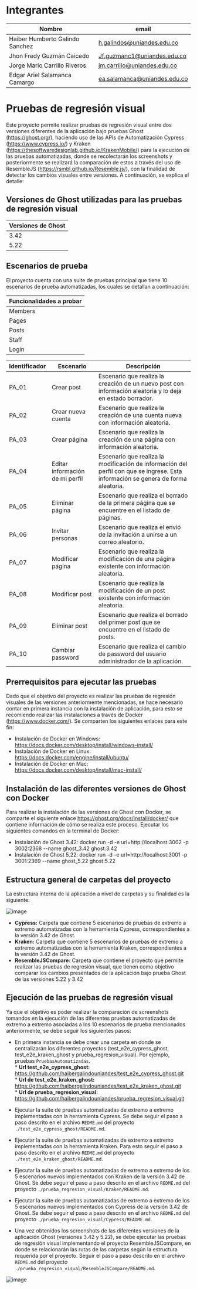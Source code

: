# Integrantes

| Nombre | email |
| --------- | --------- |
| Haiber Humberto Galindo Sanchez | h.galindos@uniandes.edu.co |
| Jhon Fredy Guzmán Caicedo | Jf.guzmanc1@uniandes.edu.co |
| Jorge Mario Carrillo Riveros | jm.carrillo@uniandes.edu.co |
| Edgar Ariel Salamanca Camargo | ea.salamanca@uniandes.edu.co |

# Pruebas de regresión visual
Este proyecto permite realizar pruebas de regresión visual entre dos versiones diferentes de la aplicación bajo pruebas Ghost (https://ghost.org/), haciendo uso de las APIs de Automatización Cypress (https://www.cypress.io/) y Kraken (https://thesoftwaredesignlab.github.io/KrakenMobile/) para la ejecución de las pruebas automatizadas, donde se recolectarán los screenshots y posteriormente se realizará la comparación de estos  a través del uso de ResembleJS (https://rsmbl.github.io/Resemble.js/), con la finalidad de detectar los cambios visuales entre versiones. 
A continuación, se explica el detalle: 

## Versiones de Ghost utilizadas para las pruebas de regresión visual
| Versiones de Ghost | 
| ----- |
|3.42|
|5.22|


## Escenarios de prueba 
El proyecto cuenta con una suite de pruebas principal que tiene 10 escenarios de prueba automatizadas, los cuales se detallan a continuación:

| Funcionalidades a probar | 
| ----- |
| Members |
| Pages |
| Posts |
| Staff |
| Login |

| Identificador | Escenario | Descripción |
| ----- | ----------- | ----------- |
| PA_01 |  Crear post   |   Escenario que realiza la creación de un nuevo post con información aleatoria y lo deja en estado borrador.   |
| PA_02 |  Crear nueva cuenta  |  Escenario que realiza la creación de una cuenta nueva con información aleatoria.  |
| PA_03 |  Crear página |   Escenario que realiza la creación de una página con información aleatoria.   |
| PA_04 |  Editar información de mi perfil|  Escenario que realiza la modificación de información del perfil con que se ingrese. Esta información se genera de forma aleatoria.   |
| PA_05 |  Eliminar página|   Escenario que realiza el borrado de la primera página que se encuentre en el listado de páginas.      |
| PA_06 |  Invitar personas |Escenario que realiza el envió de la invitación a unirse a un correo aleatorio.      |
| PA_07 |  Modificar página| Escenario que realiza la modificación de una página existente con información aleatoria.     |
| PA_08 |  Modificar post | Escenario que realiza la modificación de un post existente con información aleatoria.    |
| PA_09 |  Eliminar post | Escenario que realiza el borrado del primer post que se encuentre en el listado de posts.   |
| PA_10 |  Cambiar password | Escenario que realiza el cambio de password del usuario administrador de la aplicación.   |


## Prerrequisitos para ejecutar las pruebas 
Dado que el objetivo del proyecto es realizar las pruebas de regresión visuales de las versiones anteriormente mencionadas, se hace necesario contar en primera instancia con la instalación de aplicación, para esto se recomiendo realizar las instalaciones a través de Docker (https://www.docker.com/). Se comparten los siguientes enlaces para este fin:
-	Instalación de Docker en Windows:  https://docs.docker.com/desktop/install/windows-install/
-	Instalación de Docker en Linux:  	https://docs.docker.com/engine/install/ubuntu/
-	Instalación de Docker en Mac:  	https://docs.docker.com/desktop/install/mac-install/


## Instalación de las diferentes versiones de Ghost con Docker
Para realizar la instalación de las versiones de Ghost con Docker, se comparte el siguiente enlace https://ghost.org/docs/install/docker/ que contiene información de cómo se realiza este proceso.
Ejecutar los siguientes comandos en la terminal de Docker: 
  -	Instalación de Ghost 3.42:  docker run -d -e url=http://localhost:3002 -p 3002:2368 --name ghost_3.42 ghost:3.42
  -	Instalación de Ghost 5.22:  docker run -d -e url=http://localhost:3001 -p 3001:2369 --name ghost_5.22 ghost:5.22


## Estructura general de carpetas del proyecto
La estructura interna de la aplicación a nivel de carpetas y su finalidad es la siguiente:

![image](https://drive.google.com/uc?export=view&id=1ASKvfHyaxXRTh_HhiHkZuo7zpAwk7R10)

-	**Cypress:** Carpeta que contiene 5 escenarios de pruebas de extremo a extremo automatizadas con la herramienta Cypress, correspondientes a la versión 3.42 de Ghost.
-	**Kraken:** Carpeta que contiene 5 escenarios de pruebas de extremo a extremo automatizadas con la herramienta Kraken, correspondientes a la versión 3.42 de Ghost.
-	**ResembleJSCompare:** Carpeta que contiene el proyecto que permite realizar las pruebas de regresión visual, que tienen como objetivo comparar los cambios presentados de la aplicación bajo prueba Ghost de las versiones 5.22 y 3.42


## Ejecución de las pruebas de regresión visual
Ya que el objetivo es poder realizar la comparación de screenshots tomandos en la ejecución de las diferentes pruebas automatizadas de extremo a extremo asociadas a los 10 escenarios de prueba mencionados anteriormente, se debe seguir los siguientes pasos:
-	En primera instancia se debe crear una carpeta en donde se centralizarán los diferentes proyectos (test_e2e_cypress_ghost, test_e2e_kraken_ghost y prueba_regresion_visual). Por ejemplo, pruebas `PruebasAutomatizadas`. <br>* **Url test_e2e_cypress_ghost:** https://github.com/haibergalindouniandes/test_e2e_cypress_ghost.git <br>* **Url de test_e2e_kraken_ghost:** https://github.com/haibergalindouniandes/test_e2e_kraken_ghost.git <br>* **Url de prueba_regresion_visual:** https://github.com/haibergalindouniandes/prueba_regresion_visual.git

-	 Ejecutar la suite de pruebas automatizadas de extremo a extremo implementadas con la herramienta Cypress. Se debe seguir el paso a paso descrito en el archivo `REDME.md` del proyecto `./test_e2e_cypress_ghost/README.md`.
	 
-	Ejecutar la suite de pruebas automatizadas de extremo a extremo implementadas con la herramienta Kraken. Para esto seguir el paso a paso descrito en el archivo `REDME.md` del proyecto `./test_e2e_kraken_ghost/README.md`.
	
-	Ejecutar la suite de pruebas automatizadas de extremo a extremo de los 5 escenarios nuevos implementados con Kraken de la versión 3.42 de Ghost. Se debe seguir el paso a paso descrito en el archivo `REDME.md` del proyecto `./prueba_regresion_visual/Kraken/README.md`.

-	Ejecutar la suite de pruebas automatizadas de extremo a extremo de los 5 escenarios nuevos implementados con Cypress de la versión 3.42 de Ghost. Se debe seguir el paso a paso descrito en el archivo `REDME.md` del proyecto `./prueba_regresion_visual/Cypress/README.md`.

-	Una vez obtenidos los screenshots de las diferentes versiones de la aplicación Ghost (versiones 3.42 y 5.22), se debe ejecutar las pruebas de regresión visual implementando el proyecto ResembleJSCompare, en donde se relacionarán las rutas de las carpetas según la estructura requerida por el proyecto. Seguir el paso a paso descrito en el archivo `REDME.md` del proyecto `./prueba_regresion_visual/ResembleJSCompare/README.md`.


![image](https://drive.google.com/uc?export=view&id=1DT3rACYvLdTYAszqJEI6TAHEh0ZrVYRi)
